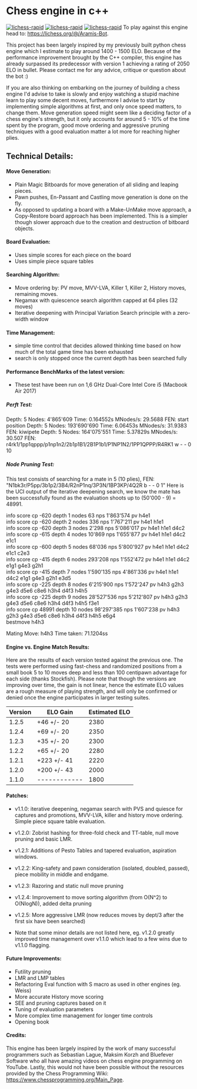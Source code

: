 # Chess engine in c++

[![lichess-rapid](https://lichess-shield.vercel.app/api?username=Aramis-Bot=bullet)](https://lichess.org/@/Aramis-Bot/perf/bullet)
[![lichess-rapid](https://lichess-shield.vercel.app/api?username=Aramis-Bot=blitz)](https://lichess.org/@/Aramis-Bot/perf/blitz)
[![lichess-rapid](https://lichess-shield.vercel.app/api?username=Aramis-Bot&format=rapid)](https://lichess.org/@/Aramis-Bot/perf/rapid)
To play against this engine head to: https://lichess.org/@/Aramis-Bot.

This project has been largely inspired by my previously built python chess engine which I estimate to play around 1400 - 1500 ELO.
Because of the performance improvement brought by the C++ compiler, this engine has already surpassed its predecessor with 
version 1 achieving a rating of 2050 ELO in bullet. Please contact me for any advice, critique or question about the bot :) 

If you are also thinking on embarking on the journey of building a chess engine
I'd advise to take is slowly and enjoy watching a stupid machine learn to play some decent moves, furthermore I advise to start
by implementing simple algorithms at first, and only once speed matters, to change them. Move generation speed might seem like 
a deciding factor of a chess engine's strength, but it only accounts for around 5 - 10% of the time spent by the program, 
good move ordering and aggressive pruning techniques with a good evaluation matter a lot more for reaching higher plies.

## Technical Details:

#### Move Generation:
- Plain Magic Bitboards for move generation of all sliding and leaping pieces.
- Pawn pushes, En-Passant and Castling move generation is done on the fly.
- As opposed to updating a board with a Make-UnMake move approach, a Copy-Restore board approach has been 
implemented. This is a simpler though slower approach due to the creation and destruction of bitboard objects.

#### Board Evaluation:
- Uses simple scores for each piece on the board
- Uses simple piece square tables

#### Searching Algorithm:
- Move ordering by: PV move, MVV-LVA, Killer 1, Killer 2, History moves, remaining moves.
- Negamax with quiescence search algorithm capped at 64 plies (32 moves)
- Iterative deepening with Principal Variation Search principle with a zero-width window

#### Time Management:
- simple time control that decides allowed thinking time based on how much of the total game time has been exhausted
- search is only stopped once the current depth has been searched fully

#### Performance BenchMarks of the latest version:
- These test have been run on 1,6 GHz Dual-Core Intel Core i5 (Macbook Air 2017)

##### Perft Test:

Depth: 5 Nodes: 4'865'609 Time: 0.164552s MNodes/s: 29.5688 FEN: start position
Depth: 5 Nodes: 193'690'690 Time: 6.06453s MNodes/s: 31.9383 FEN: kiwipete
Depth: 5 Nodes: 164'075'551 Time: 5.37829s MNodes/s: 30.507 FEN: r4rk1/1pp1qppp/p1np1n2/2b1p1B1/2B1P1b1/P1NP1N2/1PP1QPPP/R4RK1 w - - 0 10

##### Node Pruning Test:

This test consists of searching for a mate in 5 (10 plies), FEN: "N1bk3r/P5pp/3b1p2/3B4/R2nP1nq/3P3N/1BP3KP/4Q2R b - - 0 1"
Here is the UCI output of the iterative deepening search, we know the mate has been successfully found as the
evaluation shoots up to (50'000 - 9) = 48991.

info score cp -620 depth 1 nodes 63 nps 1'863'574 pv h4e1  
info score cp -620 depth 2 nodes 336 nps 1'767'211 pv h4e1  h1e1  
info score cp -620 depth 3 nodes 2'298 nps 5'086'017 pv h4e1  h1e1  d4c2  
info score cp -615 depth 4 nodes 10'869 nps 1'655'877 pv h4e1  h1e1  d4c2  e1c1  
info score cp -600 depth 5 nodes 68'036 nps 5'800'927 pv h4e1  h1e1  d4c2  e1c1  c2e3  
info score cp -415 depth 6 nodes 293'208 nps 1'552'472 pv h4e1  h1e1  d4c2  e1g1  g4e3  g2h1  
info score cp -415 depth 7 nodes 1'590'135 nps 4'861'336 pv h4e1  h1e1  d4c2  e1g1  g4e3  g2h1  e3d5  
info score cp -225 depth 8 nodes 6'215'900 nps 1'572'247 pv h4h3  g2h3  g4e3  d5e6  c8e6  h3h4  d4f3  h4h5  
info score cp -225 depth 9 nodes 28'527'536 nps 5'212'807 pv h4h3  g2h3  g4e3  d5e6  c8e6  h3h4  d4f3  h4h5  f3e1  
info score cp 48991 depth 10 nodes 98'297'385 nps 1'607'238 pv h4h3  g2h3  g4e3  d5e6  c8e6  h3h4  d4f3  h4h5  e6g4  
bestmove h4h3

Mating Move: h4h3 Time taken: 71.1204ss

#### Engine vs. Engine Match Results: 

Here are the results of each version tested against the previous one. The tests were performed using fast-chess and 
randomized positions from a small book 5 to 10 moves deep and less than 100 centipawn advantage for each side (thanks Stockfish).
Please note that though the versions are improving over time, the gain is not linear, hence the estimate ELO values 
are a rough measure of playing strength, and will only be confirmed or denied once the engine participates in larger 
testing suites.

| Version | ELO Gain     | Estimated ELO |
|---------|--------------|---------------|
| 1.2.5   | +46 +/- 20   | 2380          |
| 1.2.4   | +69 +/- 20   | 2350          |
| 1.2.3   | +35 +/- 20   | 2300          |
| 1.2.2   | +65 +/- 20   | 2280          |
| 1.2.1   | +223 +/- 41  | 2220          |
| 1.2.0   | +200 +/- 43  | 2000          |
| 1.1.0   | ------------ | 1800          |


#### Patches:
- v1.1.0: iterative deepening, negamax search with PVS and quiesce for captures and promotions, MVV-LVA, killer and history move ordering. Simple piece square table evaluation.
- v1.2.0: Zobrist hashing for three-fold check and TT-table, null move pruning and basic LMR.
- v1.2.1: Additions of Pesto Tables and tapered evaluation, aspiration windows.
- v1.2.2: King-safety and pawn consideration (isolated, doubled, passed), piece mobility in middle and endgame.
- v1.2.3: Razoring and static null move pruning
- v1.2.4: Improvement to move sorting algorithm (from O(N^2) to O(NlogN)), added delta pruning
- v1.2.5: More aggressive LMR (now reduces moves by dept/3 after the first six have been searched)

- Note that some minor details are not listed here, eg. v1.2.0 greatly improved time management over v1.1.0 which lead 
to a few wins due to v1.1.0 flagging.

#### Future Improvements:
- Futility pruning
- LMR and LMP tables
- Refactoring Eval function with S macro as used in other engines (eg. Weiss)
- More accurate History move scoring
- SEE and pruning captures based on it
- Tuning of evaluation parameters
- More complex time management for longer time controls
- Opening book

#### Credits: 
This engine has been largely inspired by the work of many successful programmers such as Sebastian Lague, Maksim Korzh and 
Bluefever Software who all have amazing videos on chess engine programming on YouTube. Lastly, this would not have been 
possible without the resources provided by the Chess Programming Wiki: https://www.chessprogramming.org/Main_Page. 
